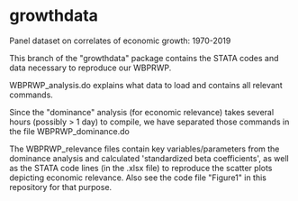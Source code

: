 # growthdata
Panel dataset on correlates of economic growth: 1970-2019

This branch of the "growthdata" package contains the STATA codes and data necessary to reproduce our WBPRWP.

WBPRWP_analysis.do explains what data to load and contains all relevant commands.

Since the "dominance" analysis (for economic relevance) takes several hours (possibly > 1 day) to compile, we have separated those commands in the file WBPRWP_dominance.do

The WBPRWP_relevance files contain key variables/parameters from the dominance analysis and calculated 'standardized beta coefficients', as well as the STATA code lines (in the .xlsx file) to reproduce the scatter plots depicting economic relevance. Also see the code file "Figure1" in this repository for that purpose.
